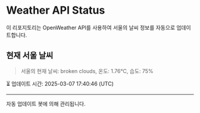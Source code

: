 
# Weather API Status

이 리포지토리는 OpenWeather API를 사용하여 서울의 날씨 정보를 자동으로 업데이트합니다.

## 현재 서울 날씨
> 서울의 현재 날씨: broken clouds, 온도: 1.76°C, 습도: 75%

⏳ 업데이트 시간: 2025-03-07 17:40:46 (UTC)

---
자동 업데이트 봇에 의해 관리됩니다.
